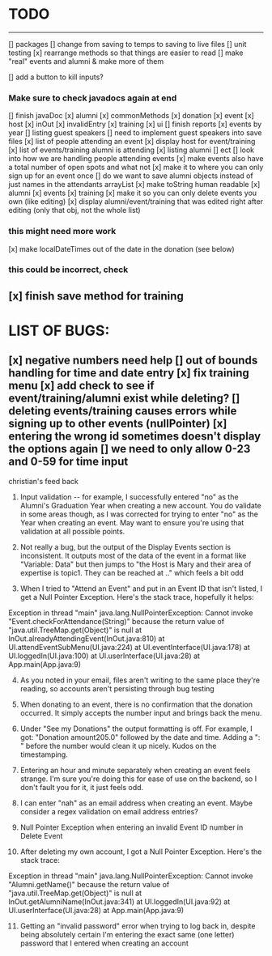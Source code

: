 # TODO
---
[] packages
[] change from saving to temps to saving to live files
[] unit testing
[x] rearrange methods so that things are easier to read
[] make "real" events and alumni & make more of them 

[] add a button to kill inputs?
### Make sure to check javadocs again at end
[] finish javaDoc
    [x] alumni
    [x] commonMethods
    [x] donation
    [x] event
    [x] host
    [x] inOut
    [x] invalidEntry
    [x] training
    [x] ui
[] finish reports
    [x] events by year
    [] listing guest speakers
        [] need to implement guest speakers into save files
    [x] list of people attending an event
    [x] display host for event/training
    [x] list of events/training alumni is attending
    [x] listing alumni
    [] ect
[] look into how we are handling people attending events 
    [x] make events also have a total number of open spots and what not
    [x] make it to where you can only sign up for an event once
    [] do we want to save alumni objects instead of just names in the attendants arrayList
[x] make toString human readable
    [x] alumni
    [x] events
    [x] training
[x] make it so you can only delete events you own (like editing)
[x] display alumni/event/training that was edited right after editing (only that obj, not the whole list)

### this might need more work
[x] make localDateTimes out of the date in the donation (see below)
### this could be incorrect, check
[x] finish save method for training
---
# LIST OF BUGS:
[x] negative numbers need help
[] out of bounds handling for time and date entry 
[x] fix training menu
[x] add check to see if event/training/alumni exist while deleting?
[] deleting events/training causes errors while signing up to other events (nullPointer)
[x] entering the wrong id sometimes doesn't display the options again
[] we need to only allow 0-23 and 0-59 for time input
---
christian's feed back

1) Input validation -- for example, I successfully entered "no" as the Alumni's Graduation Year when creating a new account. You do validate in some areas though, as I was corrected for trying to enter "no" as the Year when creating an event. May want to ensure you're using that validation at all possible points.

2) Not really a bug, but the output of the Display Events section is inconsistent. It outputs most of the data of the event in a format like "Variable: Data" but then jumps to "the Host is Mary and their area of expertise is topic1. They can be reached at .." which feels a bit odd

3) When I tried to "Attend an Event" and put in an Event ID that isn't listed, I get a Null Pointer Exception. Here's the stack trace, hopefully it helps:

Exception in thread "main" java.lang.NullPointerException: Cannot invoke "Event.checkForAttendance(String)" because the return value of "java.util.TreeMap.get(Object)" is null
	at InOut.alreadyAttendingEvent(InOut.java:810)
	at UI.attendEventSubMenu(UI.java:224)
	at UI.eventInterface(UI.java:178)
	at UI.loggedIn(UI.java:100)
	at UI.userInterface(UI.java:28)
	at App.main(App.java:9)


4) As you noted in your email, files aren't writing to the same place they're reading, so accounts aren't persisting through bug testing

5) When donating to an event, there is no confirmation that the donation occurred. It simply accepts the number input and brings back the menu.

6) Under "See my Donations" the output formatting is off. For example, I got: "Donation amount205.0" followed  by the date and time. Adding a ": " before the number would clean it up nicely. Kudos on the timestamping.

7) Entering an hour and minute separately when creating an event feels strange. I'm sure you're doing this for ease of use on the backend, so I don't fault you for it, it just feels odd.

8) I can enter "nah" as an email address when creating an event. Maybe consider a regex validation on email address entries?

9) Null Pointer Exception when entering an invalid Event ID number in Delete Event

10) After deleting my own account, I got a Null Pointer Exception. Here's the stack trace:

Exception in thread "main" java.lang.NullPointerException: Cannot invoke "Alumni.getName()" because the return value of "java.util.TreeMap.get(Object)" is null
	at InOut.getAlumniName(InOut.java:341)
	at UI.loggedIn(UI.java:92)
	at UI.userInterface(UI.java:28)
	at App.main(App.java:9)

11) Getting an "invalid password" error when trying to log back in, despite being absolutely certain I'm entering the exact same (one letter) password that I entered when creating an account
